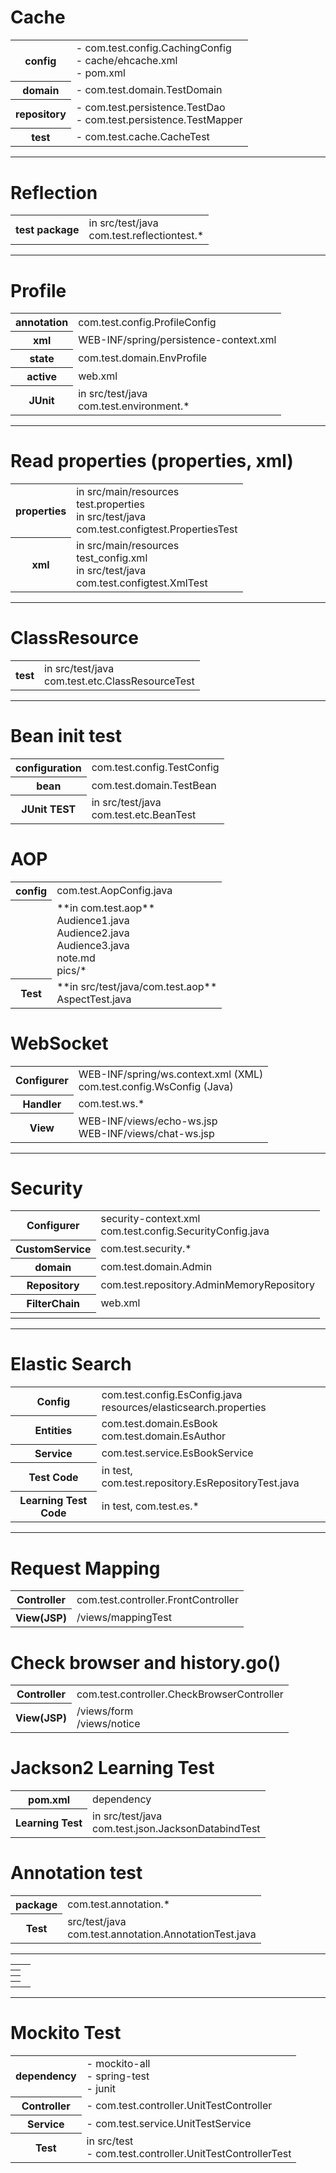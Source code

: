 # Cache 
<table>
	<tr>
		<th>config</th>
		<td>
			- com.test.config.CachingConfig<br>
			- cache/ehcache.xml<br>
			- pom.xml<br>
		</td>
	</tr>
	<tr>
		<th>domain</th>
		<td> 
			- com.test.domain.TestDomain
		</td>
	</tr>
	<tr>
		<th>repository</th>
		<td> 
			- com.test.persistence.TestDao<br>
			- com.test.persistence.TestMapper<br>
		</td>
	</tr>
	<tr>
		<th>test</th>
		<td> 
			- com.test.cache.CacheTest
		</td>
	</tr>
</table>


---


# Reflection

<table>
	<tr>
		<th>test package</th>
		<td>
			in src/test/java <br>
			com.test.reflectiontest.*
		</td>
	</tr>
</table>

---



# Profile
<table>
	<tr>
		<th>annotation</th>
		<td>com.test.config.ProfileConfig</td>
	</tr>
	<tr>
		<th>xml</th>
		<td>WEB-INF/spring/persistence-context.xml</td>
	</tr>
	<tr>
		<th>state</th>
		<td>com.test.domain.EnvProfile</td>
	</tr>
	<tr>
		<th>active</th>
		<td>web.xml</td>
	</tr>
	<tr>
		<th>JUnit</th>
		<td>
			in src/test/java<br>
			com.test.environment.*
		</td>
	</tr>
</table>

---

# Read properties (properties, xml)
<table>
	<tr>
		<th>properties</th>
		<td>
			in src/main/resources <br>
			test.properties <br>
			in src/test/java <br>
			com.test.configtest.PropertiesTest
		</td>
	</tr>
	<tr>
		<th>xml</th>
		<td>
			in src/main/resources <br>
			test_config.xml <br>
			in src/test/java <br>
			com.test.configtest.XmlTest
		</td>
	</tr>
</table>

---

# ClassResource

<table>
	<tr>
		<th>test</th>
		<td>
			in src/test/java <br>
			com.test.etc.ClassResourceTest	
		</td>
	</tr>
</table>

---

# Bean init test

<table>
	<tr>
		<th>configuration</th>
		<td>com.test.config.TestConfig</td>
	</tr>
	<tr>
		<th>bean</th>
		<td>com.test.domain.TestBean</td>
	</tr>
	<tr>
		<th>JUnit TEST</th>
		<td>
			in src/test/java <br>
			com.test.etc.BeanTest
		</td>
	</tr>
</table>



# AOP

<table>
	<tr>
		<th>config</th>
		<td>
			com.test.AopConfig.java
		</td>
	</tr>
	<tr>
		<th></th>
		<td>
			**in com.test.aop** <br />
			Audience1.java<br>
			Audience2.java<br>
			Audience3.java<br>
			note.md<br>
			pics/*<br>
		</td>
	</tr>	
	<tr>
		<th>Test</th>
		<td>
			**in src/test/java/com.test.aop** <br />
			AspectTest.java<br />
		</td>
	</tr>
</table>


# WebSocket

<table>
	<tr>
		<th>Configurer</th>
		<td>			
			WEB-INF/spring/ws.context.xml (XML)<br>
			com.test.config.WsConfig (Java)									
		</td>
	</tr>
	<tr>
		<th>Handler</th>
		<td>
			com.test.ws.* <br>
		</td>
	</tr>
	<tr>
		<th>View</th>
		<td>
			WEB-INF/views/echo-ws.jsp<br>
			WEB-INF/views/chat-ws.jsp<br>
		</td>
	</tr>
</table>

---

# Security
<table>
	<tr>
		<th>Configurer</th>
		<td>
			security-context.xml <br />
			com.test.config.SecurityConfig.java
		</td>		
	</tr>
	<tr>
		<th>CustomService</th>
		<td>
			com.test.security.*
		</td>
	</tr>
	<tr>
		<th>domain</th>
		<td>
			com.test.domain.Admin
		</td>
	</tr>
	<tr>
		<th>Repository</th>
		<td>
			com.test.repository.AdminMemoryRepository
		</td>
	</tr>
	<tr>
		<th>FilterChain</th>
		<td>web.xml</td>
	</tr>
	<tr>
		<th></th>
		<td></td>
	</tr>
</table>

---

# Elastic Search
<table>
	<tr>
		<th>Config</th>
		<td>
			com.test.config.EsConfig.java <br />
			resources/elasticsearch.properties
		</td>
	</tr>
	<tr>
		<th>Entities</th>
		<td>
			com.test.domain.EsBook<br />
			com.test.domain.EsAuthor<br />
		</td>
	</tr>
	<tr>
		<th>Service</th>
		<td>
			com.test.service.EsBookService
		</td>
	</tr>		
	<tr>
		<th>Test Code</th>
		<td>
			in test, com.test.repository.EsRepositoryTest.java
		</td>
	</tr>
	<tr>
		<th>Learning Test Code</th>
		<td>
			in test, com.test.es.*
		</td>
	</tr>
</table>

---

# Request Mapping 

<table>
	<tr>
		<th>Controller</th>
		<td>
			com.test.controller.FrontController
		</td>
	</tr>
	<tr>
		<th>View(JSP)</th>
		<td>
			/views/mappingTest
		</td>
	</tr>	
</table>


# Check browser and history.go() 

<table>
	<tr>
		<th>Controller</th>
		<td>
			com.test.controller.CheckBrowserController
		</td>
	</tr>
	<tr>
		<th>View(JSP)</th>
		<td>
			/views/form <br/>
			/views/notice
		</td>
	</tr>	
</table>


# Jackson2 Learning Test
<table>
	<tr>
		<th>pom.xml</th>
		<td>
			dependency
		</td>
	</tr>
	<tr>
		<th>Learning Test</th>
		<td>
			in src/test/java <br/>
			com.test.json.JacksonDatabindTest
		</td>
	</tr>	
</table>



# Annotation test

<table>
	<tr>
		<th>package</th>
		<td>com.test.annotation.*</td>
	</tr>
	<tr>
		<th>Test</th>
		<td>src/test/java <br />
			com.test.annotation.AnnotationTest.java
		</td>
	</tr>	
</table>

---



<table>
	<tr>
		<th></th>
		<td></td>
	</tr>
	<tr>
		<th></th>
		<td></td>
	</tr>
	<tr>
		<th></th>
		<td></td>
	</tr>
	<tr>
		<th></th>
		<td></td>
	</tr>
</table>


---

# Mockito Test 
<table>
	<tr>
		<th>dependency</th>
		<td>
			- mockito-all <br>
			- spring-test <br>
			- junit			
		</td>
	</tr>
	<tr>
		<th>Controller</th>
		<td>
			- com.test.controller.UnitTestController<br>			
		</td>
	</tr>
	<tr>
		<th>Service</th>
		<td> 
			- com.test.service.UnitTestService
		</td>
	</tr>
	<tr>
		<th>Test</th>
		<td> 
			in src/test <br>
			- com.test.controller.UnitTestControllerTest
		</td>
	</tr>	
</table>